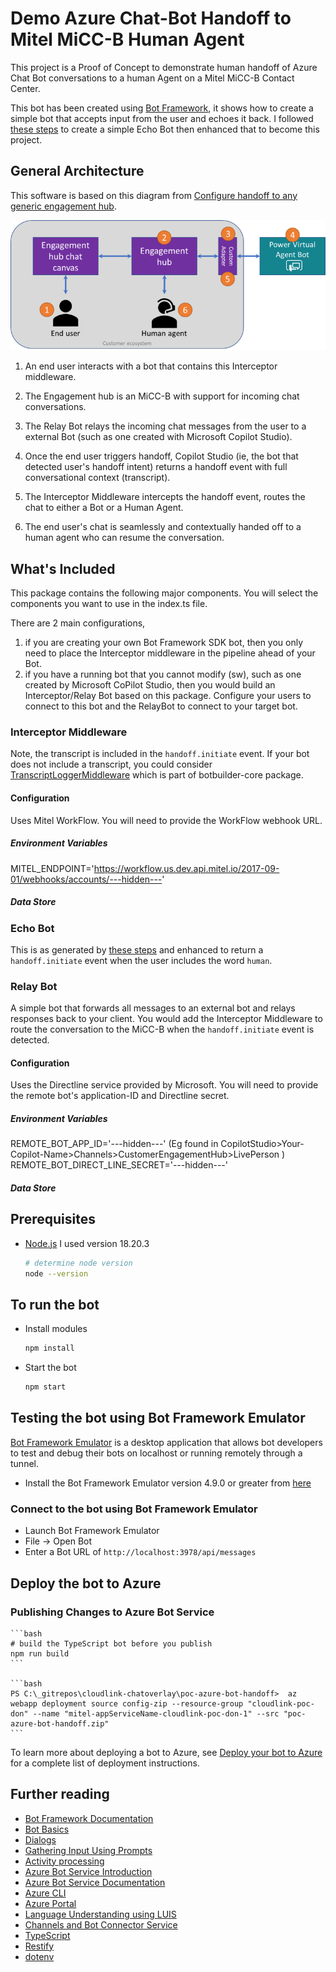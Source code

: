 # Demo Azure Chat-Bot Handoff to Mitel MiCC-B Human Agent

This project is a Proof of Concept to demonstrate human handoff of Azure Chat Bot conversations to a human Agent on a Mitel MiCC-B Contact Center.

This bot has been created using [Bot Framework](https://dev.botframework.com), it shows how to create a simple bot that accepts input from the user and echoes it back. I followed [these steps](https://learn.microsoft.com/en-us/azure/bot-service/bot-service-quickstart-create-bot?view=azure-bot-service-4.0&tabs=javascript%2Cvs#start-your-bot) to create a simple Echo Bot then enhanced that to become this project.





## General Architecture

This software is based on this diagram from [Configure handoff to any generic engagement hub](https://learn.microsoft.com/en-us/microsoft-copilot-studio/configure-generic-handoff).

![](images/generic-adapter-illustration.png)
1. An end user interacts with a bot that contains this Interceptor middleware.

2. The Engagement hub is an MiCC-B with support for incoming chat conversations.

3. The Relay Bot relays the incoming chat messages from the user to a external Bot (such as one created with Microsoft Copilot Studio).

4. Once the end user triggers handoff, Copilot Studio (ie, the bot that detected user's handoff intent) returns a handoff event with full conversational context (transcript). 

5. The Interceptor Middleware intercepts the handoff event, routes the chat to either a Bot or a Human Agent.

6. The end user's chat is seamlessly and contextually handed off to a human agent who can resume the conversation.



## What's Included

This package contains the following major components. You will select the components you want to use in the index.ts file.

There are 2 main configurations,
1. if you are creating your own Bot Framework SDK bot, then you only need to place the Interceptor middleware in the pipeline ahead of your Bot.
2. if you have a running bot that you cannot modify (sw), such as one created by Microsoft CoPilot Studio, then you would build an Interceptor/Relay Bot based on  this package. Configure your users to connect to this bot and the RelayBot to connect to your target bot.

### Interceptor Middleware

Note, the transcript is included in the `handoff.initiate` event. If your bot does not include a transcript, you could consider [TranscriptLoggerMiddleware](https://github.com/Microsoft/botbuilder-js/blob/main/libraries/botbuilder-core/src/transcriptLogger.ts) which is part of botbuilder-core package.

#### Configuration
Uses Mitel WorkFlow. You will need to provide the WorkFlow webhook URL.
##### Environment Variables
MITEL_ENDPOINT='https://workflow.us.dev.api.mitel.io/2017-09-01/webhooks/accounts/---hidden---'
##### Data Store

### Echo Bot

This is as generated by [these steps](https://learn.microsoft.com/en-us/azure/bot-service/bot-service-quickstart-create-bot?view=azure-bot-service-4.0&tabs=javascript%2Cvs#start-your-bot) and enhanced to return a `handoff.initiate` event when the user includes the word `human`.


### Relay Bot

A simple bot that forwards all messages to an external bot and relays responses back to your client. You would add the Interceptor Middleware to route the conversation to the MiCC-B when the `handoff.initiate` event is detected.


#### Configuration
Uses the Directline service provided by Microsoft. You will need to provide the remote bot's application-ID and Directline secret.
##### Environment Variables
REMOTE_BOT_APP_ID='---hidden---'  (Eg found in CopilotStudio>Your-Copilot-Name>Channels>CustomerEngagementHub>LivePerson )
REMOTE_BOT_DIRECT_LINE_SECRET='---hidden---'
##### Data Store


## Prerequisites

- [Node.js](https://nodejs.org) I used version 18.20.3

    ```bash
    # determine node version
    node --version
    ```

## To run the bot

- Install modules

    ```bash
    npm install
    ```
- Start the bot

    ```bash
    npm start
    ```

## Testing the bot using Bot Framework Emulator

[Bot Framework Emulator](https://github.com/microsoft/botframework-emulator) is a desktop application that allows bot developers to test and debug their bots on localhost or running remotely through a tunnel.

- Install the Bot Framework Emulator version 4.9.0 or greater from [here](https://github.com/Microsoft/BotFramework-Emulator/releases)

### Connect to the bot using Bot Framework Emulator

- Launch Bot Framework Emulator
- File -> Open Bot
- Enter a Bot URL of `http://localhost:3978/api/messages`

## Deploy the bot to Azure

### Publishing Changes to Azure Bot Service

    ```bash
    # build the TypeScript bot before you publish
    npm run build
    ```

    ```bash
    PS C:\_gitrepos\cloudlink-chatoverlay\poc-azure-bot-handoff>  az webapp deployment source config-zip --resource-group "cloudlink-poc-don" --name "mitel-appServiceName-cloudlink-poc-don-1" --src "poc-azure-bot-handoff.zip"
    ```

To learn more about deploying a bot to Azure, see [Deploy your bot to Azure](https://aka.ms/azuredeployment) for a complete list of deployment instructions.

## Further reading

- [Bot Framework Documentation](https://docs.botframework.com)
- [Bot Basics](https://docs.microsoft.com/azure/bot-service/bot-builder-basics?view=azure-bot-service-4.0)
- [Dialogs](https://docs.microsoft.com/en-us/azure/bot-service/bot-builder-concept-dialog?view=azure-bot-service-4.0)
- [Gathering Input Using Prompts](https://docs.microsoft.com/en-us/azure/bot-service/bot-builder-prompts?view=azure-bot-service-4.0)
- [Activity processing](https://docs.microsoft.com/en-us/azure/bot-service/bot-builder-concept-activity-processing?view=azure-bot-service-4.0)
- [Azure Bot Service Introduction](https://docs.microsoft.com/azure/bot-service/bot-service-overview-introduction?view=azure-bot-service-4.0)
- [Azure Bot Service Documentation](https://docs.microsoft.com/azure/bot-service/?view=azure-bot-service-4.0)
- [Azure CLI](https://docs.microsoft.com/cli/azure/?view=azure-cli-latest)
- [Azure Portal](https://portal.azure.com)
- [Language Understanding using LUIS](https://docs.microsoft.com/en-us/azure/cognitive-services/luis/)
- [Channels and Bot Connector Service](https://docs.microsoft.com/en-us/azure/bot-service/bot-concepts?view=azure-bot-service-4.0)
- [TypeScript](https://www.typescriptlang.org)
- [Restify](https://www.npmjs.com/package/restify)
- [dotenv](https://www.npmjs.com/package/dotenv)
